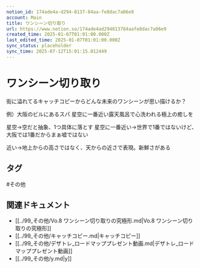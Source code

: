 ```yaml
---
notion_id: 174ade4a-d294-8137-84aa-fe8dac7a06e9
account: Main
title: ワンシーン切り取り
url: https://www.notion.so/174ade4ad294813784aafe8dac7a06e9
created_time: 2025-01-07T01:01:00.000Z
last_edited_time: 2025-01-07T01:01:00.000Z
sync_status: placeholder
sync_time: 2025-07-12T15:01:15.012449
---
```

# ワンシーン切り取り


街に溢れてるキャッチコピーからどんな未来のワンシーンが思い描けるか？

例）大阪のビルにあるスパ
星空に一番近い露天風呂で心洗われる極上の癒しを


星空→空だと抽象、1つ具体に落とす
星空に一番近い→世界で1番ではないけど、大阪では1番だからまぁ嘘ではない

近い→地上からの高さではなく、天からの近さで表現。新鮮さがある

## タグ

#その他 

## 関連ドキュメント

- [[../99_その他/Vo.8 ワンシーン切り取りの究極形.md|Vo.8 ワンシーン切り取りの究極形]]
- [[../99_その他/キャッチコピー.md|キャッチコピー]]
- [[../99_その他/デザトレ_ロードマッププレゼント動画.md|デザトレ_ロードマッププレゼント動画]]
- [[../99_その他/y.md|y]]
